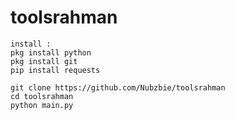 # toolsrahman
``install : ``
<br>
``pkg install python``
<br>
``pkg install git``
<br>
``pip install requests``
<br>


``git clone https://github.com/Nubzbie/toolsrahman``
<br>
``cd toolsrahman ``
<br>
``python main.py``
